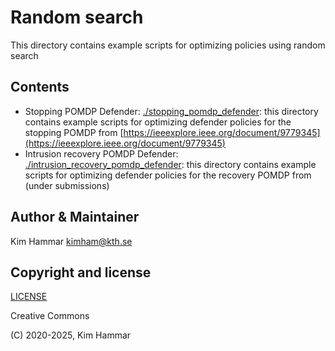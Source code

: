 # Random search

This directory contains example scripts for optimizing policies using random search

## Contents

- Stopping POMDP Defender: [./stopping_pomdp_defender](stopping_pomdp_defender): this directory contains example scripts
  for optimizing defender policies for the stopping POMDP
  from [https://ieeexplore.ieee.org/document/9779345](https://ieeexplore.ieee.org/document/9779345)
- Intrusion recovery POMDP Defender: [./intrusion_recovery_pomdp_defender](intrusion_recovery_pomdp_defender): this
  directory contains example scripts for optimizing defender policies for the recovery POMDP from (under submissions)

## Author & Maintainer

Kim Hammar <kimham@kth.se>

## Copyright and license

[LICENSE](../../../LICENSE.md)

Creative Commons

(C) 2020-2025, Kim Hammar